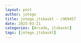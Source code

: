 ```yaml
---
layout: post
author: jotego
title: jotego.jtsbaskt - c969457
date: 2025-03-21
categories: [Arcade, jtsbaskt]
tags: [jotego.jtsbaskt]
---
```



